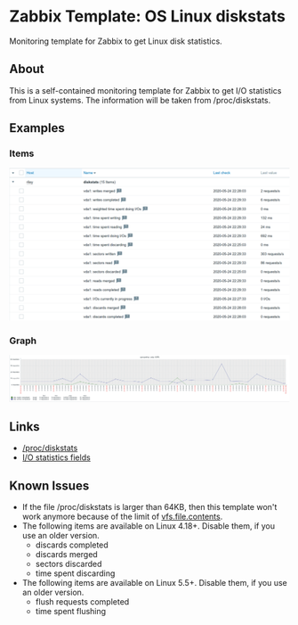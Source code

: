 # Zabbix Template: OS Linux diskstats

Monitoring template for Zabbix to get Linux disk statistics.

## About

This is a self-contained monitoring template for Zabbix to get I/O statistics from Linux systems. The information will be taken from /proc/diskstats.

## Examples

### Items

![Items](img/example-items.png)

### Graph

![Graph](img/example-graph.png)

## Links

* [/proc/diskstats](https://www.kernel.org/doc/Documentation/ABI/testing/procfs-diskstats)
* [I/O statistics fields](https://www.kernel.org/doc/Documentation/admin-guide/iostats.rst)

## Known Issues

* If the file /proc/diskstats is larger than 64KB, then this template won't work anymore because of the limit of [vfs.file.contents](https://www.zabbix.com/documentation/current/manual/config/items/itemtypes/zabbix_agent).
* The following items are available on Linux 4.18+. Disable them, if you use an older version.
  * discards completed
  * discards merged
  * sectors discarded
  * time spent discarding
* The following items are available on Linux 5.5+. Disable them, if you use an older version.
  * flush requests completed
  * time spent flushing
